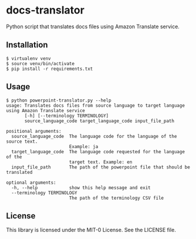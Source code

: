# docs-translator

Python script that translates docs files using Amazon Translate service.

## Installation

```
$ virtualenv venv
$ source venv/bin/activate
$ pip install -r requirements.txt
```

## Usage

```
$ python powerpoint-translator.py --help
usage: Translates docs files from source language to target language using Amazon Translate service
       [-h] [--terminology TERMINOLOGY]
       source_language_code target_language_code input_file_path

positional arguments:
  source_language_code  The language code for the language of the source text.
                        Example: ja
  target_language_code  The language code requested for the language of the
                        target text. Example: en
  input_file_path       The path of the powerpoint file that should be translated

optional arguments:
  -h, --help            show this help message and exit
  --terminology TERMINOLOGY
                        The path of the terminology CSV file
```

## License

This library is licensed under the MIT-0 License. See the LICENSE file.
